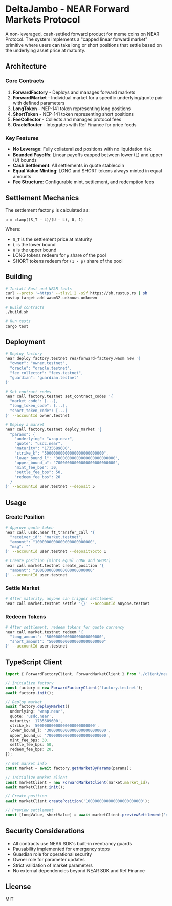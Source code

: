 # DeltaJambo - NEAR Forward Markets Protocol

A non-leveraged, cash-settled forward product for meme coins on NEAR Protocol. The system implements a "capped linear forward market" primitive where users can take long or short positions that settle based on the underlying asset price at maturity.

## Architecture

### Core Contracts

1. **ForwardFactory** - Deploys and manages forward markets
2. **ForwardMarket** - Individual market for a specific underlying/quote pair with defined parameters
3. **LongToken** - NEP-141 token representing long positions
4. **ShortToken** - NEP-141 token representing short positions
5. **FeeCollector** - Collects and manages protocol fees
6. **OracleRouter** - Integrates with Ref Finance for price feeds

### Key Features

- **No Leverage**: Fully collateralized positions with no liquidation risk
- **Bounded Payoffs**: Linear payoffs capped between lower (L) and upper (U) bounds
- **Cash Settlement**: All settlements in quote stablecoin
- **Equal Value Minting**: LONG and SHORT tokens always minted in equal amounts
- **Fee Structure**: Configurable mint, settlement, and redemption fees

## Settlement Mechanics

The settlement factor `p` is calculated as:
```
p = clamp((S_T − L)/(U − L), 0, 1)
```

Where:
- `S_T` is the settlement price at maturity
- `L` is the lower bound
- `U` is the upper bound
- LONG tokens redeem for `p` share of the pool
- SHORT tokens redeem for `(1 - p)` share of the pool

## Building

```bash
# Install Rust and NEAR tools
curl --proto '=https' --tlsv1.2 -sSf https://sh.rustup.rs | sh
rustup target add wasm32-unknown-unknown

# Build contracts
./build.sh

# Run tests
cargo test
```

## Deployment

```bash
# Deploy factory
near deploy factory.testnet res/forward-factory.wasm new '{
  "owner": "owner.testnet",
  "oracle": "oracle.testnet",
  "fee_collector": "fees.testnet",
  "guardian": "guardian.testnet"
}'

# Set contract codes
near call factory.testnet set_contract_codes '{
  "market_code": [...],
  "long_token_code": [...],
  "short_token_code": [...]
}' --accountId owner.testnet

# Deploy a market
near call factory.testnet deploy_market '{
  "params": {
    "underlying": "wrap.near",
    "quote": "usdc.near",
    "maturity": "1735689600",
    "strike_k": "50000000000000000000000000",
    "lower_bound_l": "30000000000000000000000000",
    "upper_bound_u": "70000000000000000000000000",
    "mint_fee_bps": 30,
    "settle_fee_bps": 50,
    "redeem_fee_bps": 20
  }
}' --accountId user.testnet --deposit 5
```

## Usage

### Create Position
```bash
# Approve quote token
near call usdc.near ft_transfer_call '{
  "receiver_id": "market.testnet",
  "amount": "1000000000000000000000000",
  "msg": ""
}' --accountId user.testnet --depositYocto 1

# Create position (mints equal LONG and SHORT)
near call market.testnet create_position '{
  "amount": "1000000000000000000000000"
}' --accountId user.testnet
```

### Settle Market
```bash
# After maturity, anyone can trigger settlement
near call market.testnet settle '{}' --accountId anyone.testnet
```

### Redeem Tokens
```bash
# After settlement, redeem tokens for quote currency
near call market.testnet redeem '{
  "long_amount": "500000000000000000000000",
  "short_amount": "500000000000000000000000"
}' --accountId user.testnet
```

## TypeScript Client

```typescript
import { ForwardFactoryClient, ForwardMarketClient } from './client/near-client';

// Initialize factory
const factory = new ForwardFactoryClient('factory.testnet');
await factory.init();

// Deploy market
await factory.deployMarket({
  underlying: 'wrap.near',
  quote: 'usdc.near',
  maturity: '1735689600',
  strike_k: '50000000000000000000000000',
  lower_bound_l: '30000000000000000000000000',
  upper_bound_u: '70000000000000000000000000',
  mint_fee_bps: 30,
  settle_fee_bps: 50,
  redeem_fee_bps: 20,
});

// Get market info
const market = await factory.getMarketByParams(params);

// Initialize market client
const marketClient = new ForwardMarketClient(market.market_id);
await marketClient.init();

// Create position
await marketClient.createPosition('1000000000000000000000000');

// Preview settlement
const [longValue, shortValue] = await marketClient.previewSettlement('45000000000000000000000000');
```

## Security Considerations

- All contracts use NEAR SDK's built-in reentrancy guards
- Pausability implemented for emergency stops
- Guardian role for operational security
- Owner role for parameter updates
- Strict validation of market parameters
- No external dependencies beyond NEAR SDK and Ref Finance

## License

MIT
